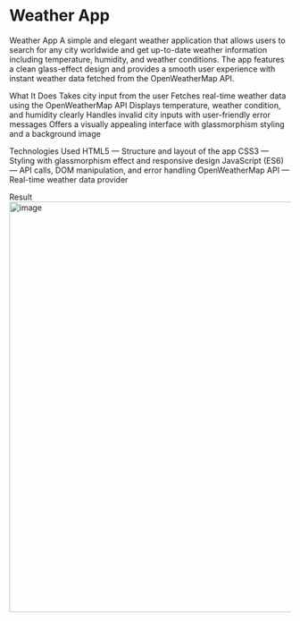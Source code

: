 # Weather App
Weather App
A simple and elegant weather application that allows users to search for any city worldwide and get up-to-date weather information including temperature, humidity, and weather conditions. The app features a clean glass-effect design and provides a smooth user experience with instant weather data fetched from the OpenWeatherMap API.

What It Does
Takes city input from the user
Fetches real-time weather data using the OpenWeatherMap API
Displays temperature, weather condition, and humidity clearly
Handles invalid city inputs with user-friendly error messages
Offers a visually appealing interface with glassmorphism styling and a background image

Technologies Used
HTML5 — Structure and layout of the app
CSS3 — Styling with glassmorphism effect and responsive design
JavaScript (ES6) — API calls, DOM manipulation, and error handling
OpenWeatherMap API — Real-time weather data provider

Result 
<img width="734" alt="image" src="https://github.com/user-attachments/assets/ff4f1295-517a-4a8e-9bdd-d9f9131ff318" />
